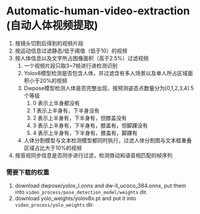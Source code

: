 #  Automatic-human-video-extraction (自动人体视频提取)

1. 按镜头切割后得到的视频片段
2. 按运动信息过滤静态/低于阈值（低于10）的视频
3. 按人体信息以及文字所占图像面积（高于2.5%）过滤视频
   1. 一个视频片段只取3~7帧进行进检测识别
   2. Yolov8模型检测是否包含人体，并过滤含有多人场景以及单人所占区域面积小于20%的视频
   3. Dwpose模型检测人体是否完整出现，按预测姿态点数量分为[0,1,2,3,4] 5个等级
      1. 0 表示上半身都没有
      2. 1 表示上半身有，下半身没有    
      3. 2 表示上半身有，下半身有，但膝盖没有    
      4. 3 表示上半身有，下半身有，膝盖有，但脚踝没有 
      5. 4 表示上半身有，下半身有，膝盖有，脚踝有
   4. 人体分割模型与文本检测模型都同时执行，过滤人体分割图与文本框重叠区域占比大于10%的视频
4. 按音视同步信息是否同步进行过滤，检测唇动和语音相匹配的帧序列

### 需要下载的权重

1. download dwpose/yolox_l.onnx and dw-ll_ucoco_384.onnx, put them into ```video_process/pose_detection_model/weights``` dir.
2. download yolo_weights/yolov8x.pt and put it into ```video_process/yolo_weights``` dir.